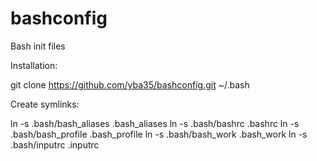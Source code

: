 bashconfig
=============

Bash init files

Installation:

git clone https://github.com/yba35/bashconfig.git ~/.bash

Create symlinks:

ln -s .bash/bash_aliases .bash_aliases
ln -s .bash/bashrc .bashrc
ln -s .bash/bash_profile .bash_profile
ln -s .bash/bash_work .bash_work
ln -s .bash/inputrc .inputrc



